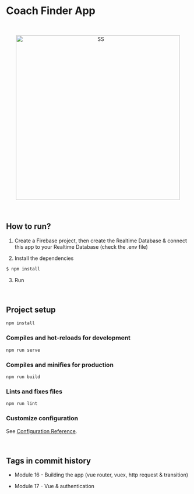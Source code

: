 # Coach Finder App

<br>

<p align="center">
  <img src="https://i.ibb.co/M6vszRv/Screenshot-2020-10-13-114445.png" alt="SS" height=450>
</p>

<br>

## How to run?

1. Create a Firebase project, then create the Realtime Database & connect this app to your Realtime Database (check the .env file)

2. Install the dependencies 

```bash 
$ npm install
```

3. Run

<br>

## Project setup
```
npm install
```

### Compiles and hot-reloads for development
```
npm run serve
```

### Compiles and minifies for production
```
npm run build
```

### Lints and fixes files
```
npm run lint
```

### Customize configuration
See [Configuration Reference](https://cli.vuejs.org/config/).

<br>

## Tags in commit history

- Module 16 - Building the app (vue router, vuex, http request & transition)

- Module 17 - Vue & authentication
